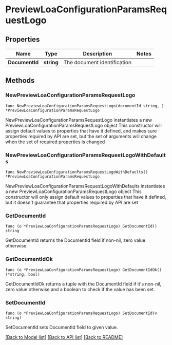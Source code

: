 # PreviewLoaConfigurationParamsRequestLogo

## Properties

Name | Type | Description | Notes
------------ | ------------- | ------------- | -------------
**DocumentId** | **string** | The document identification | 

## Methods

### NewPreviewLoaConfigurationParamsRequestLogo

`func NewPreviewLoaConfigurationParamsRequestLogo(documentId string, ) *PreviewLoaConfigurationParamsRequestLogo`

NewPreviewLoaConfigurationParamsRequestLogo instantiates a new PreviewLoaConfigurationParamsRequestLogo object
This constructor will assign default values to properties that have it defined,
and makes sure properties required by API are set, but the set of arguments
will change when the set of required properties is changed

### NewPreviewLoaConfigurationParamsRequestLogoWithDefaults

`func NewPreviewLoaConfigurationParamsRequestLogoWithDefaults() *PreviewLoaConfigurationParamsRequestLogo`

NewPreviewLoaConfigurationParamsRequestLogoWithDefaults instantiates a new PreviewLoaConfigurationParamsRequestLogo object
This constructor will only assign default values to properties that have it defined,
but it doesn't guarantee that properties required by API are set

### GetDocumentId

`func (o *PreviewLoaConfigurationParamsRequestLogo) GetDocumentId() string`

GetDocumentId returns the DocumentId field if non-nil, zero value otherwise.

### GetDocumentIdOk

`func (o *PreviewLoaConfigurationParamsRequestLogo) GetDocumentIdOk() (*string, bool)`

GetDocumentIdOk returns a tuple with the DocumentId field if it's non-nil, zero value otherwise
and a boolean to check if the value has been set.

### SetDocumentId

`func (o *PreviewLoaConfigurationParamsRequestLogo) SetDocumentId(v string)`

SetDocumentId sets DocumentId field to given value.



[[Back to Model list]](../README.md#documentation-for-models) [[Back to API list]](../README.md#documentation-for-api-endpoints) [[Back to README]](../README.md)


